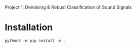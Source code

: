 Project 1: Denoising & Robust Classification of Sound Signals

# Installation
`python3 -m pip install -e .`

